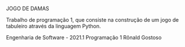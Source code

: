 JOGO DE DAMAS


Trabalho de programação 1, que consiste na construção de um jogo de tabuleiro através da linguagem Python.

Engenharia de Software - 2021.1
Programação 1
Rônald Gostoso